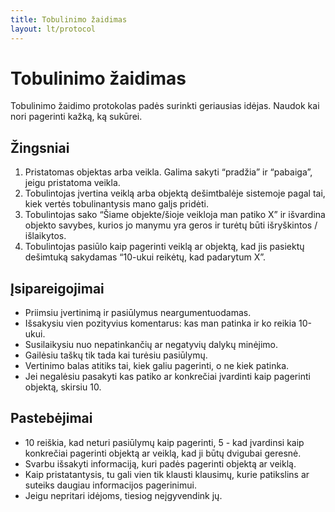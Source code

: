 ```yaml
---
title: Tobulinimo žaidimas
layout: lt/protocol
---
```

# Tobulinimo žaidimas

Tobulinimo žaidimo protokolas padės surinkti geriausias idėjas. Naudok kai nori pagerinti kažką, ką sukūrei.

## Žingsniai

1. Pristatomas objektas arba veikla. Galima sakyti “pradžia” ir “pabaiga”, jeigu pristatoma veikla.
2. Tobulintojas įvertina veiklą arba objektą dešimtbalėje sistemoje pagal tai, kiek vertės tobulinantysis mano galįs pridėti.
3. Tobulintojas sako “Šiame objekte/šioje veikloja man patiko X” ir išvardina objekto savybes, kurios jo manymu yra geros ir turėtų būti išryškintos / išlaikytos.
4. Tobulintojas pasiūlo kaip pagerinti veiklą ar objektą, kad jis pasiektų dešimtuką sakydamas “10-ukui reikėtų, kad padarytum X”.

## Įsipareigojimai

* Priimsiu įvertinimą ir pasiūlymus neargumentuodamas.
* Išsakysiu vien pozityvius komentarus: kas man patinka ir ko reikia 10-ukui.
* Susilaikysiu nuo nepatinkančių ar negatyvių dalykų minėjimo.
* Gailėsiu taškų tik tada kai turėsiu pasiūlymų.
* Vertinimo balas atitiks tai, kiek galiu pagerinti, o ne kiek patinka.
* Jei negalėsiu pasakyti kas patiko ar konkrečiai įvardinti kaip pagerinti objektą, skirsiu 10.

## Pastebėjimai

* 10 reiškia, kad neturi pasiūlymų kaip pagerinti, 5 - kad įvardinsi kaip konkrečiai pagerinti objektą ar veiklą, kad ji būtų dvigubai geresnė.
* Svarbu išsakyti informaciją, kuri padės pagerinti objektą ar veiklą.
* Kaip pristatantysis, tu gali vien tik klausti klausimų, kurie patikslins ar suteiks daugiau informacijos pagerinimui.
* Jeigu nepritari idėjoms, tiesiog neįgyvendink jų.
